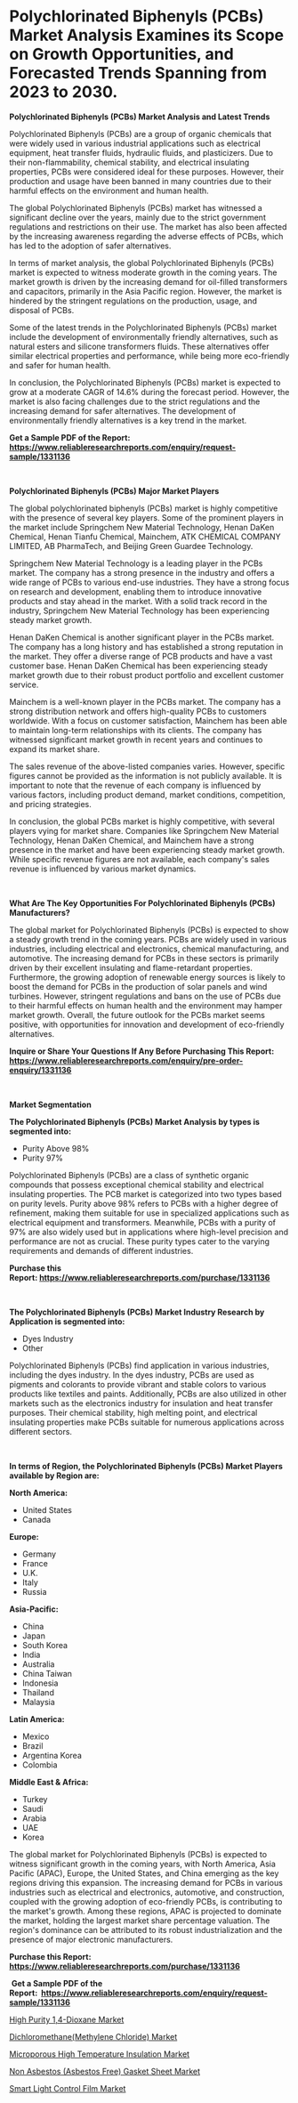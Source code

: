 <p><h1>Polychlorinated Biphenyls (PCBs) Market Analysis Examines its Scope on Growth Opportunities, and Forecasted Trends Spanning from 2023 to 2030.</h1></p><p><strong>Polychlorinated Biphenyls (PCBs) Market Analysis and Latest Trends</strong></p>
<p><p>Polychlorinated Biphenyls (PCBs) are a group of organic chemicals that were widely used in various industrial applications such as electrical equipment, heat transfer fluids, hydraulic fluids, and plasticizers. Due to their non-flammability, chemical stability, and electrical insulating properties, PCBs were considered ideal for these purposes. However, their production and usage have been banned in many countries due to their harmful effects on the environment and human health.</p><p>The global Polychlorinated Biphenyls (PCBs) market has witnessed a significant decline over the years, mainly due to the strict government regulations and restrictions on their use. The market has also been affected by the increasing awareness regarding the adverse effects of PCBs, which has led to the adoption of safer alternatives.</p><p>In terms of market analysis, the global Polychlorinated Biphenyls (PCBs) market is expected to witness moderate growth in the coming years. The market growth is driven by the increasing demand for oil-filled transformers and capacitors, primarily in the Asia Pacific region. However, the market is hindered by the stringent regulations on the production, usage, and disposal of PCBs.</p><p>Some of the latest trends in the Polychlorinated Biphenyls (PCBs) market include the development of environmentally friendly alternatives, such as natural esters and silicone transformers fluids. These alternatives offer similar electrical properties and performance, while being more eco-friendly and safer for human health.</p><p>In conclusion, the Polychlorinated Biphenyls (PCBs) market is expected to grow at a moderate CAGR of 14.6% during the forecast period. However, the market is also facing challenges due to the strict regulations and the increasing demand for safer alternatives. The development of environmentally friendly alternatives is a key trend in the market.</p></p>
<p><strong>Get a Sample PDF of the Report:&nbsp; <a href="https://www.reliableresearchreports.com/enquiry/request-sample/1331136">https://www.reliableresearchreports.com/enquiry/request-sample/1331136</a></strong></p>
<p>&nbsp;</p>
<p><strong>Polychlorinated Biphenyls (PCBs) Major Market Players</strong></p>
<p><p>The global polychlorinated biphenyls (PCBs) market is highly competitive with the presence of several key players. Some of the prominent players in the market include Springchem New Material Technology, Henan DaKen Chemical, Henan Tianfu Chemical, Mainchem, ATK CHEMICAL COMPANY LIMITED, AB PharmaTech, and Beijing Green Guardee Technology.</p><p>Springchem New Material Technology is a leading player in the PCBs market. The company has a strong presence in the industry and offers a wide range of PCBs to various end-use industries. They have a strong focus on research and development, enabling them to introduce innovative products and stay ahead in the market. With a solid track record in the industry, Springchem New Material Technology has been experiencing steady market growth.</p><p>Henan DaKen Chemical is another significant player in the PCBs market. The company has a long history and has established a strong reputation in the market. They offer a diverse range of PCB products and have a vast customer base. Henan DaKen Chemical has been experiencing steady market growth due to their robust product portfolio and excellent customer service.</p><p>Mainchem is a well-known player in the PCBs market. The company has a strong distribution network and offers high-quality PCBs to customers worldwide. With a focus on customer satisfaction, Mainchem has been able to maintain long-term relationships with its clients. The company has witnessed significant market growth in recent years and continues to expand its market share.</p><p>The sales revenue of the above-listed companies varies. However, specific figures cannot be provided as the information is not publicly available. It is important to note that the revenue of each company is influenced by various factors, including product demand, market conditions, competition, and pricing strategies.</p><p>In conclusion, the global PCBs market is highly competitive, with several players vying for market share. Companies like Springchem New Material Technology, Henan DaKen Chemical, and Mainchem have a strong presence in the market and have been experiencing steady market growth. While specific revenue figures are not available, each company's sales revenue is influenced by various market dynamics.</p></p>
<p>&nbsp;</p>
<p><strong>What Are The Key Opportunities For Polychlorinated Biphenyls (PCBs) Manufacturers?</strong></p>
<p><p>The global market for Polychlorinated Biphenyls (PCBs) is expected to show a steady growth trend in the coming years. PCBs are widely used in various industries, including electrical and electronics, chemical manufacturing, and automotive. The increasing demand for PCBs in these sectors is primarily driven by their excellent insulating and flame-retardant properties. Furthermore, the growing adoption of renewable energy sources is likely to boost the demand for PCBs in the production of solar panels and wind turbines. However, stringent regulations and bans on the use of PCBs due to their harmful effects on human health and the environment may hamper market growth. Overall, the future outlook for the PCBs market seems positive, with opportunities for innovation and development of eco-friendly alternatives.</p></p>
<p><strong>Inquire or Share Your Questions If Any Before Purchasing This Report: <a href="https://www.reliableresearchreports.com/enquiry/pre-order-enquiry/1331136">https://www.reliableresearchreports.com/enquiry/pre-order-enquiry/1331136</a></strong></p>
<p>&nbsp;</p>
<p><strong>Market Segmentation</strong></p>
<p><strong>The Polychlorinated Biphenyls (PCBs) Market Analysis by types is segmented into:</strong></p>
<p><ul><li>Purity Above 98%</li><li>Purity 97%</li></ul></p>
<p><p>Polychlorinated Biphenyls (PCBs) are a class of synthetic organic compounds that possess exceptional chemical stability and electrical insulating properties. The PCB market is categorized into two types based on purity levels. Purity above 98% refers to PCBs with a higher degree of refinement, making them suitable for use in specialized applications such as electrical equipment and transformers. Meanwhile, PCBs with a purity of 97% are also widely used but in applications where high-level precision and performance are not as crucial. These purity types cater to the varying requirements and demands of different industries.</p></p>
<p><strong>Purchase this Report:&nbsp;<a href="https://www.reliableresearchreports.com/purchase/1331136">https://www.reliableresearchreports.com/purchase/1331136</a></strong></p>
<p>&nbsp;</p>
<p><strong>The Polychlorinated Biphenyls (PCBs) Market Industry Research by Application is segmented into:</strong></p>
<p><ul><li>Dyes Industry</li><li>Other</li></ul></p>
<p><p>Polychlorinated Biphenyls (PCBs) find application in various industries, including the dyes industry. In the dyes industry, PCBs are used as pigments and colorants to provide vibrant and stable colors to various products like textiles and paints. Additionally, PCBs are also utilized in other markets such as the electronics industry for insulation and heat transfer purposes. Their chemical stability, high melting point, and electrical insulating properties make PCBs suitable for numerous applications across different sectors.</p></p>
<p>&nbsp;</p>
<p><strong>In terms of Region, the Polychlorinated Biphenyls (PCBs) Market Players available by Region are:</strong></p>
<p>
    <p> <strong> North America: </strong>
        <ul>
            <li>United States</li>
            <li>Canada</li>
        </ul>
        </p> 
    <p> <strong> Europe: </strong>
        <ul>
            <li>Germany</li>
            <li>France</li>
            <li>U.K.</li>
            <li>Italy</li>
            <li>Russia</li>
        </ul>
        </p> 
    <p> <strong> Asia-Pacific: </strong>
        <ul>
            <li>China</li>
            <li>Japan</li>
            <li>South Korea</li>
            <li>India</li>
            <li>Australia</li>
            <li>China Taiwan</li>
            <li>Indonesia</li>
            <li>Thailand</li>
            <li>Malaysia</li>
        </ul>
        </p> 
    <p> <strong> Latin America: </strong>
        <ul>
            <li>Mexico</li>
            <li>Brazil</li>
            <li>Argentina Korea</li>
            <li>Colombia</li>
        </ul>
        </p> 
    <p> <strong> Middle East & Africa: </strong>
        <ul>
            <li>Turkey</li>
            <li>Saudi</li>
            <li>Arabia</li>
            <li>UAE</li>
            <li>Korea</li>
        </ul>
    </p>
    </p>
<p><p>The global market for Polychlorinated Biphenyls (PCBs) is expected to witness significant growth in the coming years, with North America, Asia Pacific (APAC), Europe, the United States, and China emerging as the key regions driving this expansion. The increasing demand for PCBs in various industries such as electrical and electronics, automotive, and construction, coupled with the growing adoption of eco-friendly PCBs, is contributing to the market's growth. Among these regions, APAC is projected to dominate the market, holding the largest market share percentage valuation. The region's dominance can be attributed to its robust industrialization and the presence of major electronic manufacturers.</p></p>
<p><strong>Purchase this Report: <a href="https://www.reliableresearchreports.com/purchase/1331136">https://www.reliableresearchreports.com/purchase/1331136</a></strong></p>
<p>&nbsp;<strong>Get a Sample PDF of the Report:&nbsp;&nbsp;<a href="https://www.reliableresearchreports.com/enquiry/request-sample/1331136">https://www.reliableresearchreports.com/enquiry/request-sample/1331136</a></strong></p>
<p><strong></strong></p>
<p><p><a href="https://github.com/dziulagalemab/Market-Research-Report-List-2/blob/main/high-purity-14-dioxane-market.md">High Purity 1,4-Dioxane Market</a></p><p><a href="https://github.com/abbypearson7765/Market-Research-Report-List-2/blob/main/dichloromethanemethylene-chloride-market.md">Dichloromethane(Methylene Chloride) Market</a></p><p><a href="https://github.com/prosalinda88/Market-Research-Report-List-2/blob/main/microporous-high-temperature-insulation-market.md">Microporous High Temperature Insulation Market</a></p><p><a href="https://github.com/jonneygiverf/Market-Research-Report-List-2/blob/main/non-asbestos-asbestos-free-gasket-sheet-market.md">Non Asbestos (Asbestos Free) Gasket Sheet Market</a></p><p><a href="https://github.com/amae102299/Market-Research-Report-List-2/blob/main/smart-light-control-film-market.md">Smart Light Control Film Market</a></p></p>
